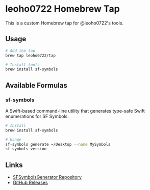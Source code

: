 # leoho0722 Homebrew Tap

This is a custom Homebrew tap for @leoho0722's tools.

## Usage

```bash
# Add the tap
brew tap leoho0722/tap

# Install tools
brew install sf-symbols
```

## Available Formulas

### sf-symbols

A Swift-based command-line utility that generates type-safe Swift enumerations for SF Symbols.

```bash
# Install
brew install sf-symbols

# Usage
sf-symbols generate ~/Desktop --name MySymbols
sf-symbols version
```

## Links

- [SFSymbolsGenerator Repository](https://github.com/leoho0722/SFSymbolsGenerator)
- [GitHub Releases](https://github.com/leoho0722/SFSymbolsGenerator/releases)

